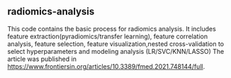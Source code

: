 ## radiomics-analysis
This code contains the basic process for radiomics analysis. It includes feature extraction(pyradiomics/transfer learning), feature correlation analysis, feature selection, feature visualization,nested cross-validation to select hyperparameters and modeling analysis (LR/SVC/KNN/LASSO)
The article was published in https://www.frontiersin.org/articles/10.3389/fmed.2021.748144/full.
